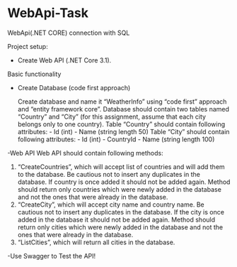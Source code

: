 # WebApi-Task
WebApi(.NET CORE) connection with SQL

Project setup:
- Create Web API (.NET Core 3.1).

Basic functionality
- Create Database (code first approach)

  Create database and name it “WeatherInfo” using “code first” approach and “entity framework core”. Database should contain two tables named “Country” and “City” (for this assignment, assume that each city belongs only to one country).
    Table “Country” should contain following attributes:
      - Id (int)
      - Name (string length 50)
    Table “City” should contain following attributes:
      - Id (int)
      - CountryId
      - Name (string length 100)
      
-Web API
  Web API should contain following methods:
  1) “CreateCountries”, which will accept list of countries and will add them to the database. Be cautious not to insert any duplicates in the database. If country is once added       it should not be added again. Method should return only countries which were newly added in the database and not the ones that were already in the database.
  2) “CreateCity”, which will accept city name and country name. Be cautious not to insert any duplicates in the database. If the city is once added in the database it should not      be added again. Method should return only cities which were newly added in the database and not the ones that were already in the database.
  3) “ListCities”, which will return all cities in the database.

-Use Swagger to Test the API!
